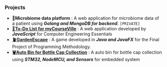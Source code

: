 ### Projects 
- **🦠Microbiome data platform** : A web application for microbiome data of a patient using _**Golang and MongoDB for backend**_. `[PRIVATE]`
- [**📝To-Do List for myCourseVille**](https://github.com/saimkrua/FinalProj_CEE_20_mcv_dev) : A web application developed by **_JavaScript_** for Computer Engineering Essentials
- [**🪴GardenEscape**](https://github.com/saimkrua/FinalProject_ProgMeth_GardenEscape) : A game developed in _**Java and JavaFX**_ for the Final Project of Programming Methodology.
- [**🗑Auto Bin for Bottle Cap Collection**](https://github.com/tham-ph/FinalProject-MBED-SamChanTodNumPla) : A auto bin for bottle cap collection using _**STM32, NodeMCU, and Sensors**_ for embedded system
